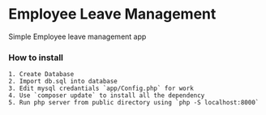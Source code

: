 # Employee Leave Management 
Simple Employee leave management app
### How to install
	1. Create Database
	2. Import db.sql into database
	3. Edit mysql credantials `app/Config.php` for work
	4. Use `composer update` to install all the dependency 
	5. Run php server from public directory using `php -S localhost:8000`